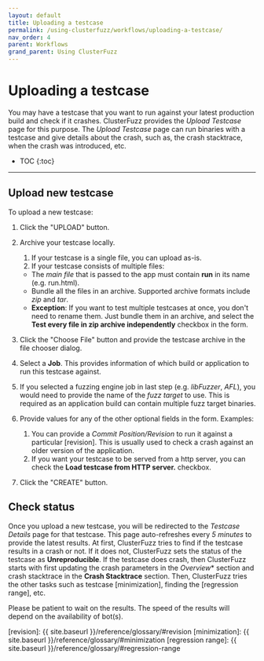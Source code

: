 ```yaml
---
layout: default
title: Uploading a testcase
permalink: /using-clusterfuzz/workflows/uploading-a-testcase/
nav_order: 4
parent: Workflows
grand_parent: Using ClusterFuzz
---
```


# Uploading a testcase

You may have a testcase that you want to run against your latest production
build and check if it crashes. ClusterFuzz provides the *Upload Testcase* page
for this purpose. The *Upload Testcase* page can run binaries with a testcase
and give details about the crash, such as, the crash stacktrace, when the crash
was introduced, etc.

- TOC
{:toc}

---

## Upload new testcase

To upload a new testcase:

1. Click the "UPLOAD" button.
2. Archive your testcase locally.
   1. If your testcase is a single file, you can upload as-is.
   2. If your testcase consists of multiple files:
     - The *main file* that is passed to the app must contain **run** in its name (e.g. run.html).
     - Bundle all the files in an archive. Supported archive formats include *zip* and *tar*.
     - **Exception**: If you want to test multiple testcases at once, you don't
       need to rename them. Just bundle them in an archive, and select the
       **Test every file in zip archive independently** checkbox in the form.

3. Click the "Choose File" button and provide the testcase archive in the file chooser dialog.
4. Select a **Job**. This provides information of which build or application to
   run this testcase against.
5. If you selected a fuzzing engine job in last step (e.g. *libFuzzer*, *AFL*),
   you would need to provide the name of the *fuzz target* to use. This is
   required as an application build can contain multiple fuzz target binaries.
6. Provide values for any of the other optional fields in the form. Examples:
     1. You can provide a *Commit Position/Revision* to run it against a
        particular [revision].  This is usually used to check a crash against an
        older version of the application.
     2. If you want your testcase to be served from a http server, you can check
        the **Load testcase from HTTP server.** checkbox.
7. Click the "CREATE" button.

## Check status

Once you upload a new testcase, you will be redirected to the *Testcase Details* page for that testcase. This page
auto-refreshes every *5 minutes* to provide the latest results. At first, ClusterFuzz tries to find if the
testcase results in a crash or not. If it does not, ClusterFuzz sets the status of the testcase as **Unreproducible**.
If the testcase does crash, then ClusterFuzz starts with first updating the crash parameters in the
*Overview** section and crash stacktrace in the **Crash Stacktrace** section. Then, ClusterFuzz tries the
other tasks such as testcase [minimization], finding the [regression range], etc.

Please be patient to wait on the results. The speed of the results will depend
on the availability of bot(s).

[revision]: {{ site.baseurl }}/reference/glossary/#revision
[minimization]: {{ site.baseurl }}/reference/glossary/#minimization
[regression range]: {{ site.baseurl }}/reference/glossary/#regression-range

